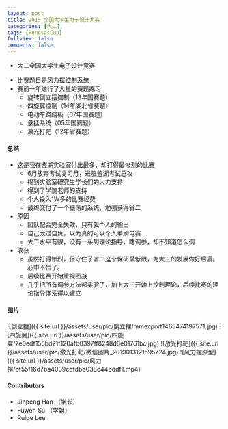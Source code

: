 ```yaml
---
layout: post
title: 2015 全国大学生电子设计大赛
categories: [大二]
tags: [RenesasCup]
fullview: false
comments: false
---
```



* 大二全国大学生电子设计竞赛

<!-- more -->

* 比赛题目是[风力摆控制系统](https://github.com/whutddk/My-WUT/blob/master/2015电子设计国赛/doc/风力摆控制系统(B题).pdf)
* 赛前一年进行了大量的赛题练习
    - 旋转倒立摆控制（13年国赛题）
    - 四旋翼控制（14年湖北省赛题）
    - 电动车跷跷板（07年国赛题）
    - 悬挂系统（05年国赛题）
    - 激光打靶（12年省赛题）

#### 总结
* 这是我在鉴湖实验室付出最多，却打得最惨烈的比赛
    - 6月放弃考试复习月，进驻鉴湖考试总攻
    - 得到实验室研究生学长们的大力支持
    - 得到了学院老师的支持
    - 个人投入1W多的比赛经费
    - 最终交付了一个振荡的系统，勉强获得省二
* 原因
    - 团队配合完全失效，只有我个人的输出
    - 自己太过自负，以为真的可以个人单刷电赛
    - 大二水平有限，没有一系列理论指导，瞎调参，却不知道怎么调
* 收获
    - 虽然打得惨烈，但守住了省二这个保研最低限，为大三的发展做好后盾。心中不慌了。
    - 后续比赛开始重视团战
    - 几乎把所有调参方法都实验了，加上大三开始上控制理论，后续比赛的理论指导体系得以建立

#### 图片

![倒立摆]({{ site.url }}/assets/user/pic/倒立摆/mmexport1465474197571.jpg)
![四旋翼]({{ site.url }}/assets/user/pic/四旋翼/7e0edf155bd21f120afb0397ff8248d6e01761bc.jpg)
![激光打靶]({{ site.url }}/assets/user/pic/激光打靶/微信图片_2019013121595724.jpg)
![风力摆原型]({{ site.url }}/assets/user/pic/风力摆/bf55f16d7ba4039cdfdbb038c446ddf1.mp4)

#### Contributors

* Jinpeng Han （学长）
* Fuwen Su （学姐）
* Ruige Lee

